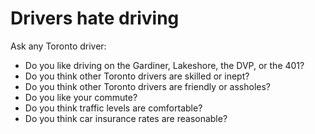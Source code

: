 # Drivers hate driving

Ask any Toronto driver:

- Do you like driving on the Gardiner, Lakeshore, the DVP, or the 401?
- Do you think other Toronto drivers are skilled or inept?
- Do you think other Toronto drivers are friendly or assholes?
- Do you like your commute?
- Do you think traffic levels are comfortable?
- Do you think car insurance rates are reasonable?

